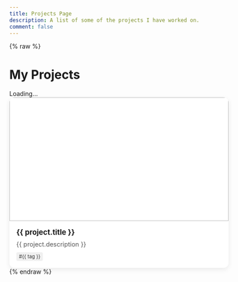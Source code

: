 ```yaml
---
title: Projects Page
description: A list of some of the projects I have worked on.
comment: false
---
```


{% raw %}
<script src="https://cdn.jsdelivr.net/npm/vue@3"></script>

<script>
document.addEventListener('DOMContentLoaded', () => {
  const app = Vue.createApp({
    data() {
      return {
        projects: []
      };
    },
    mounted() {
      fetch('./projects.json')
        .then(res => res.json())
        .then(data => {
          this.projects = data;
        })
        .catch(err => console.error('Failed to load projects:', err));
    }
  });

  app.mount('#projects-app');

  const interval = setInterval(() => {
    if (!document.getElementById('projects-app')) {
      app.unmount();
      clearInterval(interval);
    }
  }, 1000);
});
</script>

<style>
.project-grid {
  display: grid;
  grid-template-columns: repeat(auto-fill, minmax(300px, 1fr));
  gap: 16px;
}

.project-card {
  background: #fff;
  border-radius: 12px;
  box-shadow: 0 4px 12px rgba(0,0,0,0.08);
  overflow: hidden;
  transition: transform 0.2s ease;
  display: flex;
  flex-direction: column;
  min-height: 320px;
}

.project-card:hover {
  transform: translateY(-4px);
}

.project-banner {
  width: 100%;
  aspect-ratio: 16 / 9;
  object-fit: cover;
  display: block;
}

.project-content {
  padding: 1rem;
  flex: 1;
  display: flex;
  flex-direction: column;
  justify-content: space-between;
}

.project-title {
  font-size: 1.05rem;
  font-weight: bold;
  color: #333;
  margin-bottom: 0.5rem;
}

.project-desc {
  font-size: 0.9rem;
  color: #555;
  line-height: 1.4;
  margin-bottom: 0.5rem;
}

.project-tags {
  display: flex;
  flex-wrap: wrap;
  gap: 6px;
}

.project-tags span {
  font-size: 0.7rem;
  padding: 3px 6px;
  border-radius: 4px;
  background: #f0f0f0;
  color: #333;
}
</style>

<div id="projects-app" class="projects-page">
  <h1>My Projects</h1>
  <div v-if="projects.length === 0">Loading...</div>
  <div class="project-grid">
    <div v-for="project in projects" :key="project.id" class="project-card">
      <a :href="project.link" target="_blank">
        <img v-if="project.cover" :src="project.cover" :alt="project.title" class="project-banner" />
      </a>
      <div class="project-content">
        <div class="project-title">
          <a :href="project.link" target="_blank">{{ project.title }}</a>
        </div>
        <div class="project-desc">{{ project.description }}</div>
        <div class="project-tags">
          <span v-for="tag in project.tags" :key="tag">#{{ tag }}</span>
        </div>
      </div>
    </div>
  </div>
</div>
{% endraw %}

